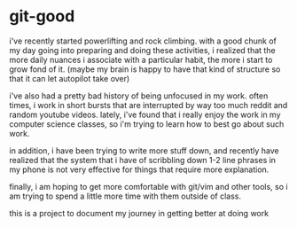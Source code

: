 # git-good

i've recently started powerlifting and rock climbing. with a good chunk of my day going into preparing and doing these activities, i realized that the more daily nuances i associate with a particular habit, the more i start to grow fond of it. (maybe my brain is happy to have that kind of structure so that it can let autopilot take over)

i've also had a pretty bad history of being unfocused in my work. often times, i work in short bursts that are interrupted by way too much reddit and random youtube videos. lately, i've found that i really enjoy the work in my computer science classes, so i'm trying to learn how to best go about such work.

in addition, i have been trying to write more stuff down, and recently have realized that the system that i have of scribbling down 1-2 line phrases in my phone is not very effective for things that require more explanation.

finally, i am hoping to get more comfortable with git/vim and other tools, so i am trying to spend a little more time with them outside of class.

this is a project to document my journey in getting better at doing work
